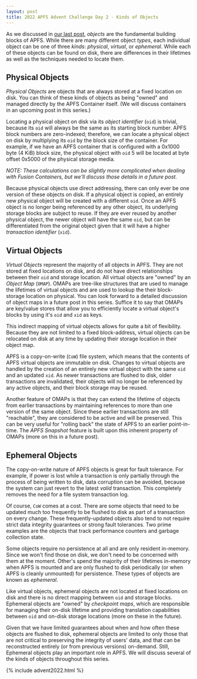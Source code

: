 ```yaml
---
layout: post
title: 2022 APFS Advent Challenge Day 2 - Kinds of Objects
---
```


As we discussed in [our last post](/post/2022/12/01/Anatomy-of-an-APFS-Object), _objects_ are the fundamental building blocks of APFS.  While there are many different object _types_, each individual object can be one of three _kinds_: _physical_, _virtual_, or _ephemeral_.  While each of these objects can be found on disk, there are differences in their lifetimes as well as the techniques needed to locate them.

## Physical Objects

_Physical Objects_ are objects that are always stored at a fixed location on disk.  You can think of these kinds of objects as being "owned" and managed directly by the APFS Container itself. (We will discuss containers in an upcoming post in this series.)

Locating a physical object on disk via its _object identifier_ (`oid`) is trivial, because its `oid` will always be the same as its starting block number.  APFS block numbers are zero-indexed; therefore, we can locate a physical object on disk by multiplying its `oid` by the block size of the container.  For example, if we have an APFS container that is configured with a 0x1000 byte (4 KiB) block size, the physical object with `oid` 5 will be located at byte offset 0x5000 of the physical storage media.

_NOTE: These calculations can be slightly more complicated when dealing with Fusion Containers, but we'll discuss those details in a future post._

Because physical objects use direct addressing, there can only ever be one version of these objects on disk.  If a physical object is copied, an entirely new physical object will be created with a different `oid`.  Once an APFS object is no longer being referenced by any other object, its underlying storage blocks are subject to reuse.  If they are ever reused by another physical object, the newer object will have the same `oid`, but can be differentiated from the original object given that it will have a higher _transaction identifier_ (`xid`).

## Virtual Objects

_Virtual Objects_ represent the majority of all objects in APFS.  They are not stored at fixed locations on disk, and do not have direct relationships between their `oid` and storage location.  All virtual objects are "owned" by an _Object Map_ (`OMAP`).  OMAPs are tree-like structures that are used to manage the lifetimes of virtual objects and are used to lookup the their block-storage location on physical.  You can look forward to a detailed discussion of object maps in a future post in this series.  Suffice it to say that OMAPs are key/value stores that allow you to efficiently locate a virtual object's blocks by using it's `oid` and `xid` as keys.

This indirect mapping of virtual objects allows for quite a bit of flexibility.  Because they are not limited to a fixed block-address, virtual objects can be relocated on disk at any time by updating their storage location in their object map.  

APFS is a copy-on-write (`CoW`) file system, which means that the contents of APFS virtual objects are immutable on disk.  Changes to virtual objects are handled by the creation of an entirely new virtual object with the same `oid` and an updated `xid`. As newer transactions are flushed to disk, older transactions are invalidated, their objects will no longer be referenced by any active objects, and their block storage may be reused.

Another feature of OMAPs is that they can extend the lifetime of objects from earlier transactions by maintaining references to more than one version of the same object.  Since these earlier transactions are still "reachable", they are considered to be active and will be preserved.  This can be very useful for "rolling back" the state of APFS to an earlier point-in-time.  The _APFS Snapshot_ feature is built upon this inherent property of OMAPs (more on this in a future post).

## Ephemeral Objects

The copy-on-write nature of APFS objects is great for fault tolerance.  For example, if power is lost while a transaction is only partially through the process of being written to disk, data corruption can be avoided, because the system can just revert to the latest _valid_ transaction.  This completely removes the need for a file system transaction log.

Of course, `CoW` comes at a cost.  There are some objects that need to be updated much too frequently to be flushed to disk as part of a transaction on every change.  These frequently-updated objects also tend to not require strict data integrity guarantees or strong fault tolerances.  Two prime examples are the objects that track performance counters and garbage collection state.

Some objects require no persistence at all and are only resident in-memory.  Since we won't find those on disk, we don't need to be concerned with them at the moment.  Other's spend the majority of their lifetimes in-memory when APFS is mounted and are only flushed to disk periodically (or when APFS is cleanly unmounted) for persistence.  These types of objects are known as _ephemeral_.

Like virtual objects, ephemeral objects are not located at fixed locations on disk and there is no direct mapping between `oid` and storage blocks.  Ephemeral objects are "owned" by _checkpoint maps_, which are responsible for managing their on-disk lifetime and providing translation capabilities between `oid` and on-disk storage locations (more on these in the future).

Given that we have limited guarantees about when and how often these objects are flushed to disk, ephemeral objects are limited to only those that are not critical to preserving the integrity of users' data, and that can be reconstructed entirely (or from previous versions) on-demand.  Still, Ephemeral objects play an important role in APFS.  We will discuss several of the kinds of objects throughout this series.

{% include advent2022.html %}